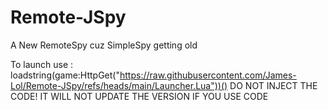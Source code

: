 # Remote-JSpy
A New RemoteSpy cuz SimpleSpy getting old

To launch use : loadstring(game:HttpGet("https://raw.githubusercontent.com/James-Lol/Remote-JSpy/refs/heads/main/Launcher.Lua"))()
DO NOT INJECT THE CODE! IT WILL NOT UPDATE THE VERSION IF YOU USE CODE
